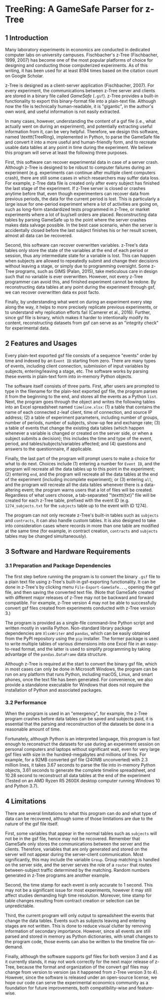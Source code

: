 # TreeRing: A GameSafe Parser for z-Tree
## 1 Introduction
Many laboratory experiments in economics are conducted in dedicated computer labs on university campuses. Fischbacher's z-Tree (Fischbacher, 1999, 2007) has become one of the most popular platforms of choice for designing and conducting those computerized experiments. As of this writing, it has been used for at least 8194 times based on the citation count on Google Scholar. 

z-Tree is designed as a client-server application (Fischbacher, 2007). For every experiment, the communications between z-Tree server and clients are stored in a binary file called _GameSafe_ (`.gsf`). z-Tree provides a built-in functionality to export this binary-format file into a plain-text file. Although now the file is technically human-readable, it is "gigantic", in the author's own word, and useful information is not easily extracted.

In many cases, however, understanding the content of a gsf file (i.e., what actually went on during an experiment), and potentially extracting useful information from it, can be very helpful. Therefore, we design this software, named \texttt{TreeRing}, implemented in Python, to parse the GameSafe file and convert it into a more useful and human-friendly form, and to recreate usable data tables at any point in time during the experiment. We believe this program will serve at least the following three purposes.

First, this software can recover experimental data in case of a server crash. Although z-Tree is designed to be robust to computer failures during an experiment (e.g. experiments can continue after multiple client computers crash), there are still some cases in which researchers may suffer data loss. For example, z-Tree data file is created only after every subject has finished the last stage of the experiment. If z-Tree server is closed or crashes anytime before that, even though experimenters can recover data from previous periods, the data for the current period is lost. This is particularly a large issue for one-period experiment where a lot of activities are going on, such as long-form standardized tests programmed in z-Tree, or market experiments where a lot of buy/sell orders are placed. Reconstructing data tables by parsing GameSafe up to the point where the server crashes makes data salvage possible. In the best case scenario, when the server is accidentally closed before the last subject finishes his or her result screen, almost all data can be recovered.

Second, this software can recover overwritten variables. z-Tree's data tables only store the state of the variables at the end of each period or session, thus any intermediate state for a variable is lost. This can happen when subjects are allowed to repeatedly submit and change their decisions without leaving a stage, or simply due to programming oversight. Some z-Tree programs, such as GIMS  (Palan, 2015), take meticulous care in design such that no variable is ever overwritten. However, not every z-Tree programmer can avoid this, and finished experiment cannot be redone. By reconstructing data tables at any point during the experiment through gsf, we can recover overwritten data ex post facto.

Finally, by understanding what went on during an experiment every step along the way, it helps to more precisely replicate previous experiments, or to understand why replication efforts fail (Camerer et al., 2016). Further, since gsf file is binary, which makes it harder to intentionally modify its content, reconstructing datasets from gsf can serve as an "integrity check" for experimental data.

## 2 Features and Usages

Every plain-text exported gsf file consists of a sequence "events" order by time and indexed by an `Event ID` starting from zero. There are many types of events, including client connection, submission of input variables by subjects, entering/leaving a stage, etc. The software works by parsing these events in plain-text form into in-memory Python objects.

The software itself consists of three parts. First, after users are prompted to type in the filename for the plain-text exported gsf file, the program parses it from the beginning to the end, and stores all the events as a Python `list`. Next, the program goes through the object and writes the following tables into an Excel spreadsheet named `timeline.xlsx`: (1) a table that contains the name of each connected z-leaf client, time of connection, and source IP address; (2) a table of experiment parameters, including number of groups, number of periods, number of subjects, show-up fee and exchange rate; (3) a table of events that change the existing data tables (which happen whenever a variable is changed or created on the server side, or when a subject submits a decision); this includes the time and type of the event, period, and tables/subjects/variables affected; and (4) questions and answers to the questionnaire, if applicable.

Finally, the last part of the program will prompt users to make a choice for what to do next. Choices include (1) entering a number for `Event ID`, and the program will recreate all the data tables up to this point in the experiment; (2) entering `end`, and the program will recreate all the data tables at the end of the experiment (including incomplete experiment); or (3) entering `all`, and the program will recreate all the data tables whenever there is a data-altering event; the program warns users that a lot of files will be created. Regardless of what users choose, a tab-separated "\texttt{txt}" file will be created for each z-Tree table, prefixed with the event ID (e.g. `1274_subjects.txt` for the `subjects` table up to the event with ID 1274).

The program can not only recreate z-Tree's built-in tables such as `subjects` and `contracts`, it can also handle custom tables. It is also designed to take into consideration cases where records in more than one table are modified at the same time (for example, in contract creation, `contracts` and `subjects` tables may be changed simultaneously).

## 3 Software and Hardware Requirements
### 3.1 Preparation and Package Dependencies

The first step before running the program is to convert the binary `.gsf` file to a plain text file using z-Tree's built-in gsf-exporting functionality. It can be done in z-Tree's by clicking menu ``File-Export-GameSafe...``, opening the gsf file, and then saving the converted text file. (Note that GameSafe created with different major releases of z-Tree may not be backward and forward compatible. For example, z-Tree version 4 may not be able to successfully convert gsf files created from experiments conducted with z-Tree version 3.)

The program is provided as a single-file command-line Python script and written mostly in vanilla Python. Non-standard library package dependencies are `XlsxWriter` and `pandas`, which can be easily obtained from the PyPI repository using the `pip` installer. The former package is used to write multiple tables of various dimensions into one Excel file in an easy-to-read format, and the latter is used to simplify programming by taking advantage of the `pandas.DataFrame` data structure.

Although z-Tree is required at the start to convert the binary gsf file, which in most cases can only be done in Microsoft Windows, the program can be run on any platform that runs Python, including macOS, Linux, and smart phones, once the text file has been generated. For convenience, we also provide a standalone executable for Windows that does not require the installation of Python and associated packages.

### 3.2 Performance

When the program is used in an "emergency", for example, the z-Tree program crashes before data tables can be saved and subjects paid, it is essential that the parsing and reconstruction of the datasets be done in a reasonable amount of time.

Fortunately, although Python is an interpreted language, this program is fast enough to reconstruct the datasets for use during an experiment session on personal computers and laptops without significant wait, even for very large gsf files with size in the hundred-megabytes and millions of lines. For example, for a 92MB converted gsf file (240MB unconverted) with 2.3 million lines, it takes 3.67 seconds to parse the file into in-memory Python objects, 3.61 seconds to generate the complete timeline spreadsheet, and 10.28 second to reconstruct all data tables at the end of the experiment (Tested on an AMD Ryzen R5 2600X desktop computer running Windows 10 and Python 3.7).

## 4 Limitations

There are several limitations to what this program can do and what type of data can be recovered, although some of those limitations are due to the nature of the gsf file itself.

First, some variables that appear in the normal tables such as `subjects` will not be in the gsf file, hence may not be recovered. Remember that GameSafe only stores the communications between the server and the clients. Therefore, variables that are only generated and stored on the server will not appear during the server-client communication. Most significantly, this may include the variable `Group`. Group matching is handled on the server side, and the server serves the role of a `router` that routes between-subject traffic determined by the matching. Random numbers generated in z-Tree programs are another example.

Second, the time stamp for each event is only accurate to 1 second. This may not be a significant issue for most experiments, however it may still affect studies demanding high time resolution. Moreover, time stamp for table changes resulting from contract creation or selection can be unpredictable.

Third, the current program will only output to spreadsheet the events that change the data tables. Events such as subjects leaving and entering stages are not written. This is done to reduce visual clutter by removing information of secondary importance. However, since all events are still parsed and stored in memory as Python dictionaries, with small changes to the program code, those events can also be written to the timeline file on-demand. 

Finally, although the software supports gsf files for both version 3 and 4 as it currently stands, it may not work correctly for the next major release of z-Tree, because the format and organization of the convert gsf files may change from version to version (as it happened from z-Tree version 3 to 4). However, since the software is released under an open-source license, we hope our code can serve the experimental economics community as a foundation for future improvements, both compatibility-wise and feature-wise.


